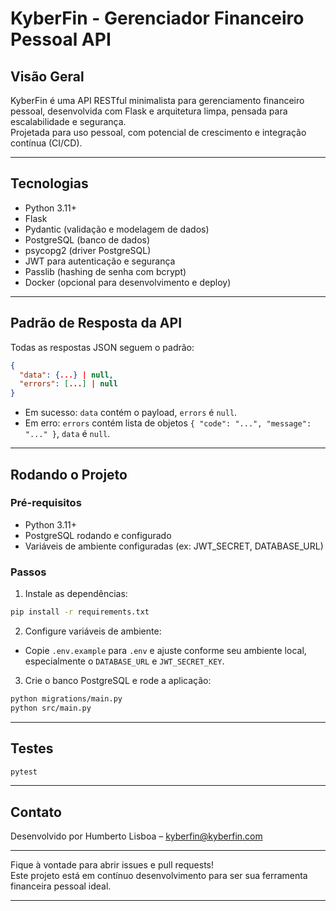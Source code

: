 # KyberFin - Gerenciador Financeiro Pessoal API

## Visão Geral

KyberFin é uma API RESTful minimalista para gerenciamento financeiro pessoal, desenvolvida com Flask e arquitetura limpa, pensada para escalabilidade e segurança.  
Projetada para uso pessoal, com potencial de crescimento e integração contínua (CI/CD).

---

## Tecnologias

- Python 3.11+  
- Flask  
- Pydantic (validação e modelagem de dados)  
- PostgreSQL (banco de dados)  
- psycopg2 (driver PostgreSQL)  
- JWT para autenticação e segurança  
- Passlib (hashing de senha com bcrypt)  
- Docker (opcional para desenvolvimento e deploy)

---

## Padrão de Resposta da API

Todas as respostas JSON seguem o padrão:

```json
{
  "data": {...} | null,
  "errors": [...] | null
}
```

- Em sucesso: `data` contém o payload, `errors` é `null`.  
- Em erro: `errors` contém lista de objetos `{ "code": "...", "message": "..." }`, `data` é `null`.

---

## Rodando o Projeto

### Pré-requisitos

- Python 3.11+  
- PostgreSQL rodando e configurado  
- Variáveis de ambiente configuradas (ex: JWT_SECRET, DATABASE_URL)

### Passos

1. Instale as dependências:

```bash
pip install -r requirements.txt
```

2. Configure variáveis de ambiente:

- Copie `.env.example` para `.env` e ajuste conforme seu ambiente local, especialmente o `DATABASE_URL` e `JWT_SECRET_KEY`.

3. Crie o banco PostgreSQL e rode a aplicação:

```bash
python migrations/main.py
python src/main.py
```
---

## Testes

```bash
pytest
```

---

## Contato

Desenvolvido por Humberto Lisboa – kyberfin@kyberfin.com

---

Fique à vontade para abrir issues e pull requests!  
Este projeto está em contínuo desenvolvimento para ser sua ferramenta financeira pessoal ideal.

---
